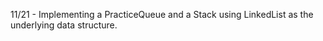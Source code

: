 11/21 - Implementing a PracticeQueue and a Stack using LinkedList as the underlying data structure. 

